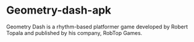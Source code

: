 # Geometry-dash-apk
Geometry Dash is a rhythm-based platformer game developed by Robert Topala and published by his company, RobTop Games. 
